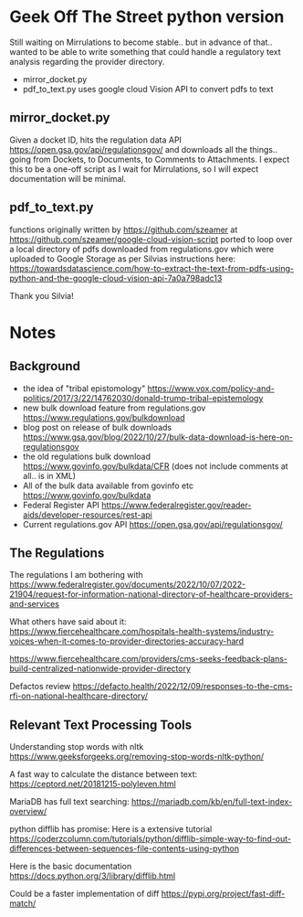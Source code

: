 Geek Off The Street python version
==============================
Still waiting on Mirrulations to become stable.. but in advance of that.. 
wanted to be able to write something that could handle a regulatory text analysis regarding the provider directory. 

* mirror_docket.py	
* pdf_to_text.py uses google cloud Vision API to convert pdfs to text

mirror_docket.py
----------------
Given a docket ID, hits the regulation data API https://open.gsa.gov/api/regulationsgov/
and downloads all the things.. going from Dockets, to Documents, to Comments to Attachments. 
I expect this to be a one-off script as I wait for Mirrulations, so I will expect documentation will be minimal. 




pdf_to_text.py
-----------------
functions originally written by https://github.com/szeamer at https://github.com/szeamer/google-cloud-vision-script
ported to loop over a local directory of pdfs downloaded from regulations.gov
which were uploaded to Google Storage as per Silvias instructions here: https://towardsdatascience.com/how-to-extract-the-text-from-pdfs-using-python-and-the-google-cloud-vision-api-7a0a798adc13

Thank you Silvia! 

Notes
==================

Background
------------

* the idea of "tribal epistomology" https://www.vox.com/policy-and-politics/2017/3/22/14762030/donald-trump-tribal-epistemology
* new bulk download feature from regulations.gov https://www.regulations.gov/bulkdownload
* blog post on release of bulk downloads https://www.gsa.gov/blog/2022/10/27/bulk-data-download-is-here-on-regulationsgov
* the old regulations bulk download https://www.govinfo.gov/bulkdata/CFR (does not include comments at all.. is in XML)
* All of the bulk data available from govinfo etc https://www.govinfo.gov/bulkdata
* Federal Register API https://www.federalregister.gov/reader-aids/developer-resources/rest-api 
* Current regulations.gov API https://open.gsa.gov/api/regulationsgov/




The Regulations 
---------------

The regulations I am bothering with
https://www.federalregister.gov/documents/2022/10/07/2022-21904/request-for-information-national-directory-of-healthcare-providers-and-services

What others have said about it: 
https://www.fiercehealthcare.com/hospitals-health-systems/industry-voices-when-it-comes-to-provider-directories-accuracy-hard

https://www.fiercehealthcare.com/providers/cms-seeks-feedback-plans-build-centralized-nationwide-provider-directory

Defactos review
https://defacto.health/2022/12/09/responses-to-the-cms-rfi-on-national-healthcare-directory/


Relevant Text Processing Tools
--------------------
Understanding stop words with nltk 
https://www.geeksforgeeks.org/removing-stop-words-nltk-python/

A fast way to calculate the distance between text: 
https://ceptord.net/20181215-polyleven.html

MariaDB has full text searching:
https://mariadb.com/kb/en/full-text-index-overview/


python difflib has promise:
Here is a extensive tutorial
https://coderzcolumn.com/tutorials/python/difflib-simple-way-to-find-out-differences-between-sequences-file-contents-using-python

Here is the basic documentation
https://docs.python.org/3/library/difflib.html

Could be a faster implementation of diff
https://pypi.org/project/fast-diff-match/


